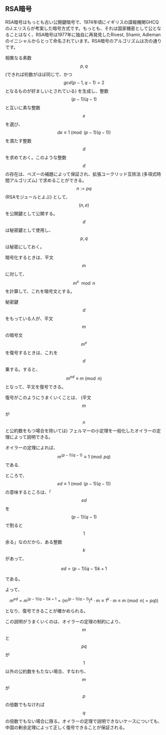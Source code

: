 ## RSA暗号

RSA暗号はもっとも古い公開鍵暗号で、1974年頃にイギリスの諜報機関GHCQのJ.エリスらが考案した暗号方式です。もっとも、それは国家機密として公となることはなく、RSA暗号は1977年に独自に再発見したRivest, Shamir, Adlemanのイニシャルからとって命名されています。RSA暗号のアルゴリズムは次の通りです。

相異なる素数$$p, q$$ \(できれば桁数がほぼ同じで、かつ $$gcd(p-1, q-1)=2$$となるものが好ましいとされている\) を生成し、整数 $$(p-1)(q-1)$$ と互いに素な整数 $$e$$ を選び、
$$
de \equiv 1 \pmod{(p-1)(q-1)}
$$
を満たす整数 $$d$$ を求めておく。このような整数$$d$$の存在は、ベズーの補題によって保証され、拡張ユークリッド互除法 \(多項式時間アルゴリズム\) で求めることができる。 $$n := pq$$ \(RSAモジュールとよぶ\) として、 $$(n, e)$$ を公開鍵として公開する。 $$d$$ は秘密鍵として使用し、 $$p, q$$ は秘密にしておく。

暗号化するときは、平文 $$m$$ に対して、
$$
m^e \mod{n}
$$
を計算して、これを暗号文とする。

秘密鍵$$d$$をもっている人が、平文$$m$$の暗号文$$m^e$$を復号するときは、これを$$d$$乗する。すると、
$$
m^{ed} \equiv m \pmod{n}
$$
となって、平文を復号できる。

復号がこのようにうまくいくことは、 \(平文$$m$$が$$n$$と公約数をもつ場合を除いては\) フェルマーの小定理を一般化したオイラーの定理によって説明できる。

オイラーの定理によれば、$$m^{(p-1)(q-1)} \equiv 1 \pmod{pq}$$ である.

ところで、$$ed \equiv 1 \pmod{(p-1)(q-1)}$$ の意味するところは、「$$ed$$を$$(p-1)(q-1)$$で割ると$$1$$余る」なのだから、ある整数$$k$$があって、

$$
ed = (p-1)(q-1)k + 1
$$

である。

よって、

$$
m^{ed} = m^{(p-1)(q-1)k+1} = (m^{(p-1)(q-1)})^k \cdot m \equiv 1^k \cdot m \equiv m \pmod{n (=pq)}
$$

となり、復号できることが確かめられる。

この説明がうまくいくのは、オイラーの定理の制約により、$$m$$と$$pq$$が$$1$$以外の公約数をもたない場合、すなわち、$$m$$が$$p$$の倍数でもなければ$$q$$の倍数でもない場合に限る。オイラーの定理で説明できないケースについても、中国の剰余定理によって正しく復号できることが保証される。